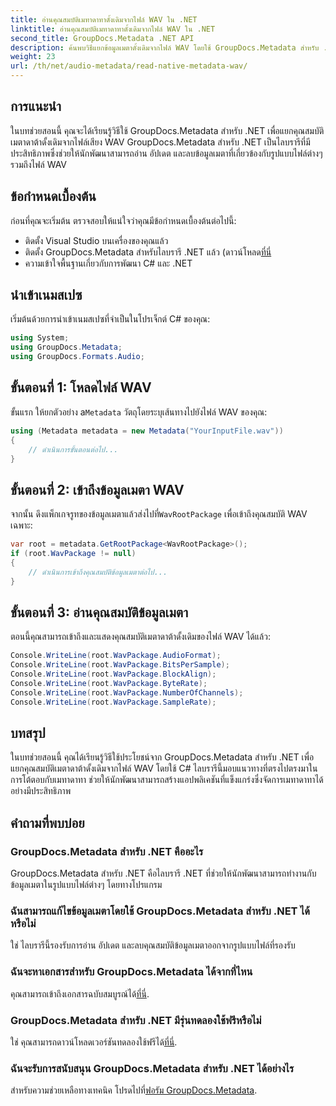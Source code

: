 ```yaml
---
title: อ่านคุณสมบัติเมทาดาทาดั้งเดิมจากไฟล์ WAV ใน .NET
linktitle: อ่านคุณสมบัติเมทาดาทาดั้งเดิมจากไฟล์ WAV ใน .NET
second_title: GroupDocs.Metadata .NET API
description: ค้นพบวิธีแยกข้อมูลเมตาดั้งเดิมจากไฟล์ WAV โดยใช้ GroupDocs.Metadata สำหรับ .NET บทช่วยสอน C # อย่างง่ายสำหรับการอ่านคุณสมบัติไฟล์ WAV
weight: 23
url: /th/net/audio-metadata/read-native-metadata-wav/
---
```

## การแนะนำ
ในบทช่วยสอนนี้ คุณจะได้เรียนรู้วิธีใช้ GroupDocs.Metadata สำหรับ .NET เพื่อแยกคุณสมบัติเมตาดาต้าดั้งเดิมจากไฟล์เสียง WAV GroupDocs.Metadata สำหรับ .NET เป็นไลบรารีที่มีประสิทธิภาพซึ่งช่วยให้นักพัฒนาสามารถอ่าน อัปเดต และลบข้อมูลเมตาที่เกี่ยวข้องกับรูปแบบไฟล์ต่างๆ รวมถึงไฟล์ WAV
## ข้อกำหนดเบื้องต้น
ก่อนที่คุณจะเริ่มต้น ตรวจสอบให้แน่ใจว่าคุณมีข้อกำหนดเบื้องต้นต่อไปนี้:
- ติดตั้ง Visual Studio บนเครื่องของคุณแล้ว
-  ติดตั้ง GroupDocs.Metadata สำหรับไลบรารี .NET แล้ว (ดาวน์โหลด[ที่นี่](https://releases.groupdocs.com/metadata/net/-)
- ความเข้าใจพื้นฐานเกี่ยวกับการพัฒนา C# และ .NET

## นำเข้าเนมสเปซ
เริ่มต้นด้วยการนำเข้าเนมสเปซที่จำเป็นในโปรเจ็กต์ C# ของคุณ:
```csharp
using System;
using GroupDocs.Metadata;
using GroupDocs.Formats.Audio;
```
## ขั้นตอนที่ 1: โหลดไฟล์ WAV
 ขั้นแรก ให้ยกตัวอย่าง a`Metadata` วัตถุโดยระบุเส้นทางไปยังไฟล์ WAV ของคุณ:
```csharp
using (Metadata metadata = new Metadata("YourInputFile.wav"))
{
    // ดำเนินการขั้นตอนต่อไป...
}
```
## ขั้นตอนที่ 2: เข้าถึงข้อมูลเมตา WAV
 จากนั้น ดึงแพ็กเกจรูทของข้อมูลเมตาแล้วส่งไปที่`WavRootPackage` เพื่อเข้าถึงคุณสมบัติ WAV เฉพาะ:
```csharp
var root = metadata.GetRootPackage<WavRootPackage>();
if (root.WavPackage != null)
{
    // ดำเนินการเข้าถึงคุณสมบัติข้อมูลเมตาต่อไป...
}
```
## ขั้นตอนที่ 3: อ่านคุณสมบัติข้อมูลเมตา
ตอนนี้คุณสามารถเข้าถึงและแสดงคุณสมบัติเมตาดาต้าดั้งเดิมของไฟล์ WAV ได้แล้ว:
```csharp
Console.WriteLine(root.WavPackage.AudioFormat);
Console.WriteLine(root.WavPackage.BitsPerSample);
Console.WriteLine(root.WavPackage.BlockAlign);
Console.WriteLine(root.WavPackage.ByteRate);
Console.WriteLine(root.WavPackage.NumberOfChannels);
Console.WriteLine(root.WavPackage.SampleRate);
```

## บทสรุป
ในบทช่วยสอนนี้ คุณได้เรียนรู้วิธีใช้ประโยชน์จาก GroupDocs.Metadata สำหรับ .NET เพื่อแยกคุณสมบัติเมตาดาต้าดั้งเดิมจากไฟล์ WAV โดยใช้ C# ไลบรารีนี้มอบแนวทางที่ตรงไปตรงมาในการโต้ตอบกับเมทาดาทา ช่วยให้นักพัฒนาสามารถสร้างแอปพลิเคชันที่แข็งแกร่งซึ่งจัดการเมทาดาทาได้อย่างมีประสิทธิภาพ

## คำถามที่พบบ่อย
### GroupDocs.Metadata สำหรับ .NET คืออะไร
GroupDocs.Metadata สำหรับ .NET คือไลบรารี .NET ที่ช่วยให้นักพัฒนาสามารถทำงานกับข้อมูลเมตาในรูปแบบไฟล์ต่างๆ โดยทางโปรแกรม
### ฉันสามารถแก้ไขข้อมูลเมตาโดยใช้ GroupDocs.Metadata สำหรับ .NET ได้หรือไม่
ใช่ ไลบรารีนี้รองรับการอ่าน อัปเดต และลบคุณสมบัติข้อมูลเมตาออกจากรูปแบบไฟล์ที่รองรับ
### ฉันจะหาเอกสารสำหรับ GroupDocs.Metadata ได้จากที่ไหน
 คุณสามารถเข้าถึงเอกสารฉบับสมบูรณ์ได้[ที่นี่](https://tutorials.groupdocs.com/metadata/net/).
### GroupDocs.Metadata สำหรับ .NET มีรุ่นทดลองใช้ฟรีหรือไม่
 ใช่ คุณสามารถดาวน์โหลดเวอร์ชันทดลองใช้ฟรีได้[ที่นี่](https://releases.groupdocs.com/).
### ฉันจะรับการสนับสนุน GroupDocs.Metadata สำหรับ .NET ได้อย่างไร
 สำหรับความช่วยเหลือทางเทคนิค โปรดไปที่[ฟอรัม GroupDocs.Metadata](https://forum.groupdocs.com/c/metadata/14).